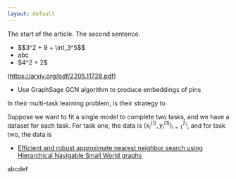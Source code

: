 ```yaml
--- 
layout: default
--- 
```

   <script type="text/javascript" async
 src="https://cdn.mathjax.org/mathjax/latest/MathJax.js?config=TeX-MML-AM_CHTML">
  </script>
    

The start of the article. The second sentence. 

<ul> 
  <li> $$3^2 + 9 + \int_3^5$$ </li> 
  <li> abc </li> 
  <li> $4^2 + 2$ </li> 
</ul> 

(https://arxiv.org/pdf/2205.11728.pdf)

* Use GraphSage GCN algorithm to produce embeddings of pins 

In their multi-task learning problem, is their strategy to 

Suppose we want to fit a single model to complete two tasks, and we have a dataset for each task. For task one, the data is $(x_i^{(1)}, y_i^{(1)})_{i = 1}^{T_1}$, and for task two, the data is 

* [Efficient and robust approximate nearest neighbor search using Hierarchical Navigable Small World graphs](https://arxiv.org/abs/1603.09320)

abcdef 

